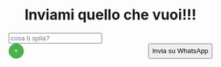 <!DOCTYPE html>
<html>
<head>
  <title>Pizzata giovedì</title>
  <meta name="viewport" content="width=device-width, initial-scale=1">
  <style>
    * {
      box-sizing: border-box;
    }

    body {
      font-family: Arial, sans-serif;
      margin: 0;
      padding: 20px;
    }

    h1 {
      text-align: center;
    }

    form {
      margin-bottom: 20px;
    }

    input[type="text"] {
      width: 100%;
      padding: 10px;
      margin-bottom: 10px;
    }

    .button-wrapper {
      display: flex;
      justify-content: space-between;
    }

    .add-button {
      width: 30px;
      height: 30px;
      background-color: #4CAF50;
      color: #fff;
      border: none;
      border-radius: 50%;
      cursor: pointer;
      display: flex;
      align-items: center;
      justify-content: center;
    }
  </style>
</head>
<body>
  <h1>Inviami quello che vuoi!!!</h1>

  <form onsubmit="return false;">
    <div id="boxWrapper">
      <input type="text" placeholder="cosa ti spila?" id="input1" />
    </div>
    <div class="button-wrapper">
      <button class="add-button" onclick="aggiungiBox()">+</button>
      <button onclick="confermaInvio()">Invia su WhatsApp</button>
    </div>
  </form>

  <script>
    function inviaListaWhatsApp() {
      var valori = [];
      var inputCount = document.getElementById("boxWrapper").getElementsByTagName("input").length;

      for (var i = 1; i <= inputCount; i++) {
        var inputId = "input" + i;
        var input = document.getElementById(inputId);
        valori.push(input.value);
      }

      var messaggio = "Per giovedì voglio :\n" + valori.join("\n");
      var numeroTelefono = "3756046392";

      var url = "https://wa.me/" + numeroTelefono + "?text=" + encodeURIComponent(messaggio);

      if (confirm("Sei sicuro/a di voler inviare?")) {
        if (confirm("Sei veramente sicuro/a?")) {
          if (confirm("Sicuro/a sicuro/a?")) {
            var link = document.createElement("a");
            link.href = url;
            link.target = "_blank";
            link.click();
          }
        }
      }
    }

    function confermaInvio() {
      if (confirm("E se poi te ne penti, vuoi inviare?")) {
        inviaListaWhatsApp();
      }
    }

    function aggiungiBox() {
      var boxWrapper = document.getElementById("boxWrapper");
      var inputCount = boxWrapper.getElementsByTagName("input").length;

      if (inputCount < 7) {
        var newInput = document.createElement("input");
        newInput.type = "text";
        newInput.placeholder = "Inserisci qui";
        newInput.id = "input" + (inputCount + 1);

        boxWrapper.appendChild(newInput);
      } else {
        alert("Hai raggiunto il limite massimo di box di testo (7).");
      }
    }
  </script>
</body>
</html>
